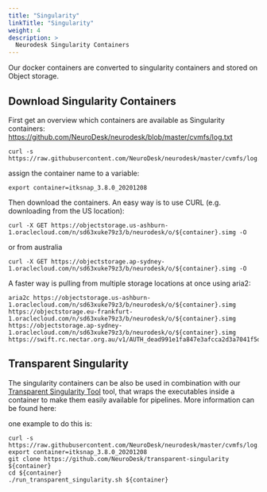```yaml
---
title: "Singularity"
linkTitle: "Singularity"
weight: 4
description: >
  Neurodesk Singularity Containers
---
```


Our docker containers are converted to singularity containers and stored on Object storage.

## Download Singularity Containers
First get an overview which containers are available as Singularity containers:
https://github.com/NeuroDesk/neurodesk/blob/master/cvmfs/log.txt
```shell
curl -s https://raw.githubusercontent.com/NeuroDesk/neurodesk/master/cvmfs/log.txt
```

assign the container name to a variable:
```shell
export container=itksnap_3.8.0_20201208
```

Then download the containers. An easy way is to use CURL (e.g. downloading from the US location):
```shell
curl -X GET https://objectstorage.us-ashburn-1.oraclecloud.com/n/sd63xuke79z3/b/neurodesk/o/${container}.simg -O
```
or from australia
```shell
curl -X GET https://objectstorage.ap-sydney-1.oraclecloud.com/n/sd63xuke79z3/b/neurodesk/o/${container}.simg -O
```


A faster way is pulling from multiple storage locations at once using aria2: 
```shell
aria2c https://objectstorage.us-ashburn-1.oraclecloud.com/n/sd63xuke79z3/b/neurodesk/o/${container}.simg https://objectstorage.eu-frankfurt-1.oraclecloud.com/n/sd63xuke79z3/b/neurodesk/o/${container}.simg https://objectstorage.ap-sydney-1.oraclecloud.com/n/sd63xuke79z3/b/neurodesk/o/${container}.simg https://swift.rc.nectar.org.au/v1/AUTH_dead991e1fa847e3afcca2d3a7041f5d/neurodesk/${container}.simg
```

## Transparent Singularity
The singularity containers can be also be used in combination with our [Transparent Singularity Tool](/developers/transparent_singularity//)  tool, that wraps the executables inside a container to make them easily available for pipelines. More information can be found here: 

one example to do this is:
```shell
curl -s https://raw.githubusercontent.com/NeuroDesk/neurodesk/master/cvmfs/log.txt
export container=itksnap_3.8.0_20201208
git clone https://github.com/NeuroDesk/transparent-singularity ${container}
cd ${container}
./run_transparent_singularity.sh ${container}
```